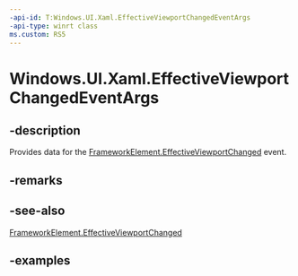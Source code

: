 ```yaml
---
-api-id: T:Windows.UI.Xaml.EffectiveViewportChangedEventArgs
-api-type: winrt class
ms.custom: RS5
---
```


<!-- Class syntax.
public class EffectiveViewportChangedEventArgs 
-->

# Windows.UI.Xaml.EffectiveViewportChangedEventArgs

## -description

Provides data for the [FrameworkElement.EffectiveViewportChanged](frameworkelement_effectiveviewportchanged.md) event.



## -remarks

## -see-also

[FrameworkElement.EffectiveViewportChanged](frameworkelement_effectiveviewportchanged.md)

## -examples

